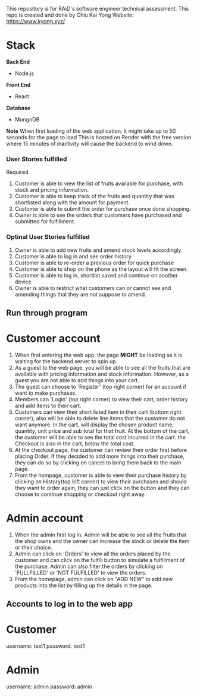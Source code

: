 This repository is for RAiD's software engineer technical assessment. This repo is created and done by Chiu Kai Yong
Website: https://www.kyong.xyz/

# Stack
**Back End**
- Node.js

**Front End**
- React

**Database**
- MongoDB

**Note**
When first loading of the web application, it might take up to 50 seconds for the page to load
This is hosted on Render with the free version where 15 minutes of inactivity will cause the backend to wind down. 

### User Stories fulfilled
Required
1) Customer is able to view the list of fruits available for purchase, with stock and pricing information.
2) Customer is able to keep track of the fruits and quantity that was shortlisted along with the amount for payment. 
3) Customer is able to submit the order for purchase once done shopping. 
4) Owner is able to see the orders that customers have purchased and submitted for fulfillment. 


### Optinal User Stories fulfilled
1) Owner is able to add new fruits and amend stock levels accordingly
2) Customer is able to log in and see order history
3) Customer is able to re-order a previous order for quick purchase 
4) Customer is able to shop on the phone as the layout will fit the screen. 
5) Customer is able to log in, shortlist saved and continue on another device
6) Owner is able to restrict what customers can or cannot see and amending things that they are not suppose to amend. 


## Run through program
# Customer account
1) When first entering the web app, the page **MIGHT** be loading as it is waiting for the backend server to spin up. 
2) As a guest to the web page, you will be able to see all the fruits that are available with pricing information and stock information. However, as a guest you are not able to add things into your cart. 
3) The guest can choose to 'Register' (top right corner) for an account if want to make purchases. 
4) Members can 'Login' (top right corner) to view their cart, order history and add items to their cart. 
5) Customers can view their short listed item in their cart (bottom right corner), also will be able to delete line items that the customer do not want anymore. In the cart, will display the chosen product name, quantity, unit price and sub total for that fruit. At the bottom of the cart, the customer will be able to see the total cost incurred in the cart. the Checkout is also in the cart, below the total cost.
6) At the checkout page, the customer can review their order first before placing Order. If they decided to add more things into their purchase, they can do so by clicking on cancel to bring them back to the main page. 
7) From the hompage, customer is able to view their purchase history by clicking on History(top left corner) to view their purchases and should they want to order again, they can just click on the button and they can choose to continue shopping or checkout right away. 

# Admin account
1) When the admin first log in, Admin will be able to see all the fruits that the shop owns and the owner can increase the stock or delete the item or their choice. 
2) Admin can click on 'Orders' to view all the orders placed by the customer and can click on the fulfill button to simulate a fulfillment of the purchase. Admin can also filter the orders by clicking on 'FULLFILLED' or 'NOT FULFILLED' to view the orders. 
3) From the homepage, admin can click on "ADD NEW" to add new products into the list by filling up the details in the page. 


## Accounts to log in to the web app
# Customer 
username: test1
password: test1

# Admin
username: admin
password: admin